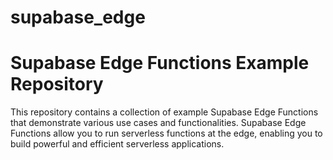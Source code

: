 # supabase_edge

# Supabase Edge Functions Example Repository

This repository contains a collection of example Supabase Edge Functions that demonstrate various use cases and functionalities. Supabase Edge Functions allow you to run serverless functions at the edge, enabling you to build powerful and efficient serverless applications.
